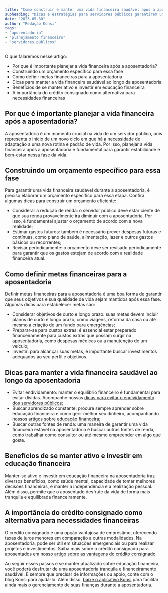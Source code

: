 ```yaml
---
title: "Como construir e manter uma vida financeira saudável após a aposentadoria"
subheading: "Dicas e estratégias para servidores públicos garantirem uma aposentadoria tranquila."
date: "2023-05-30"
author: "Redação Konsi"
tags:
- "aposentadoria"
- "planejamento financeiro"
- "servidores públicos"
---
```


O que falaremos nesse artigo:
- Por que é importante planejar a vida financeira após a aposentadoria?
- Construindo um orçamento específico para essa fase
- Como definir metas financeiras para a aposentadoria
- Dicas para manter a vida financeira saudável ao longo da aposentadoria
- Benefícios de se manter ativo e investir em educação financeira
- A importância do crédito consignado como alternativa para necessidades financeiras

## Por que é importante planejar a vida financeira após a aposentadoria?

A aposentadoria é um momento crucial na vida de um servidor público, pois representa o início de um novo ciclo em que há a necessidade de adaptação a uma nova rotina e padrão de vida. Por isso, planejar a vida financeira após a aposentadoria é fundamental para garantir estabilidade e bem-estar nessa fase da vida.

## Construindo um orçamento específico para essa fase

Para garantir uma vida financeira saudável durante a aposentadoria, é preciso elaborar um orçamento específico para essa etapa. Confira algumas dicas para construir um orçamento eficiente:

- Considerar a redução de renda: o servidor público deve estar ciente de que sua renda provavelmente irá diminuir com a aposentadoria. Por isso, é fundamental ajustar o orçamento de acordo com a nova realidade;
- Estimar gastos futuros: também é necessário prever despesas futuras e contínuas, como plano de saúde, alimentação, lazer e outros gastos básicos ou recorrentes;
- Revisar periodicamente: o orçamento deve ser revisado periodicamente para garantir que os gastos estejam de acordo com a realidade financeira atual.

## Como definir metas financeiras para a aposentadoria

Definir metas financeiras para a aposentadoria é uma boa forma de garantir que seus objetivos e sua qualidade de vida sejam mantidos após essa fase. Algumas dicas para estabelecer metas são:

- Considerar objetivos de curto e longo prazo: suas metas devem incluir planos de curto e longo prazo, como viagens, reforma da casa ou até mesmo a criação de um fundo para emergências;
- Preparar-se para custos extras: é essencial estar preparado financeiramente para custos extras que possam surgir na aposentadoria, como despesas médicas ou a manutenção de um veículo;
- Investir: para alcançar suas metas, é importante buscar investimentos adequados ao seu perfil e objetivos.

## Dicas para manter a vida financeira saudável ao longo da aposentadoria

- Evitar endividamento: manter o equilíbrio financeiro é fundamental para evitar dívidas. Acompanhe nossas [dicas para evitar o endividamento dos servidores públicos](servidores-publicos-evitar-endividamento.md);
- Buscar aprendizado constante: procure sempre aprender sobre educação financeira e como gerir melhor seu dinheiro, acompanhando nossos [artigos sobre educação financeira](a-importncia-da-educao-financeira-para-servidores-pblicos-e-como-implement-la-em-sua-vida.md);
- Buscar outras fontes de renda: uma maneira de garantir uma vida financeira estável na aposentadoria é buscar outras fontes de renda, como trabalhar como consultor ou até mesmo empreender em algo que goste.

## Benefícios de se manter ativo e investir em educação financeira

Manter-se ativo e investir em educação financeira na aposentadoria traz diversos benefícios, como saúde mental, capacidade de tomar melhores decisões financeiras, e manter a independência e a realização pessoal. Além disso, permite que o aposentado desfrute da vida de forma mais tranquila e equilibrada financeiramente.

## A importância do crédito consignado como alternativa para necessidades financeiras

O crédito consignado é uma opção vantajosa de empréstimo, oferecendo taxas de juros menores em comparação a outras modalidades. Na aposentadoria, pode ser útil em situações emergenciais ou para realizar projetos e investimentos. Saiba mais sobre o crédito consignado para aposentados em nosso [artigo sobre as vantagens do crédito consignado](vantagens-do-credito-consignado-por-que-escolher.md).

Ao seguir esses passos e se manter atualizado sobre educação financeira, você poderá desfrutar de uma aposentadoria tranquila e financeiramente saudável. E sempre que precisar de informações ou apoio, conte com o blog Konsi para ajudá-lo. Além disso, [baixe o aplicativo Konsi](<LINK-APP-KONSI>) para facilitar ainda mais o gerenciamento de suas finanças durante a aposentadoria.